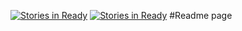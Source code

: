 [![Stories in Ready](https://badge.waffle.io/eAccount/eAccount.png?label=ready&title=Ready)](https://waffle.io/eAccount/eAccount)
[![Stories in Ready](https://badge.waffle.io/eAccount/eAccount.png?label=ready&title=Ready)](https://waffle.io/eAccount/eAccount)
#Readme page
